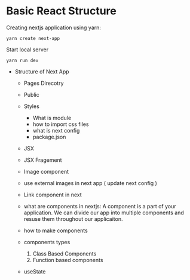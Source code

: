# Basic React Structure

Creating nextjs application using yarn:

`yarn create next-app`

Start local server

`yarn run dev`

 - Structure of Next App
    - Pages Direcotry
    - Public
    - Styles
        - What is module
        - how to import css files
        - what is next config
        - package.json
    - JSX
    - JSX Fragement
    - Image component
    - use external images in next app ( update next config )
    - Link component in next



    - what are components in nextjs: 
    A component is a part of your application. We can divide our app into multiple components and resuse them throughout our applicaiton.

    - how to make components

    - components types
        1. Class Based Components
        2. Function based components

    - useState



